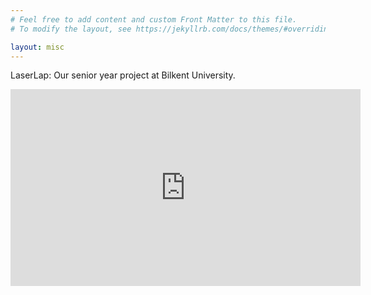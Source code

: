 ```yaml
---
# Feel free to add content and custom Front Matter to this file.
# To modify the layout, see https://jekyllrb.com/docs/themes/#overriding-theme-defaults

layout: misc
---
```


LaserLap: Our senior year project at Bilkent University.
<div class="youtubevid"><iframe width="560" height="315" src="https://www.youtube.com/embed/drhxfhHwf9U" frameborder="0" allow="autoplay; encrypted-media" allowfullscreen></iframe></div>